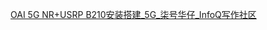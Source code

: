 [OAI 5G NR+USRP B210安装搭建_5G_柒号华仔_InfoQ写作社区](https://xie.infoq.cn/article/62b4522e9e63aa3b397f34b31)
